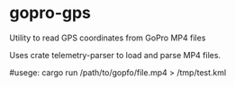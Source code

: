 # gopro-gps
Utility to read GPS coordinates from GoPro MP4 files

Uses crate telemetry-parser to load and parse MP4 files.

#usege:
cargo run /path/to/gopfo/file.mp4 > /tmp/test.kml